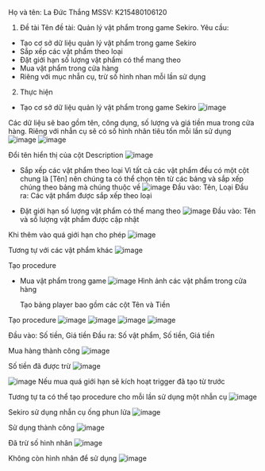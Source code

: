 
Họ và tên: La Đức Thắng
MSSV: K215480106120

1. Đề tài
Tên đề tài: Quản lý vật phẩm trong game Sekiro.
Yêu cầu:
- Tạo cơ sở dữ liệu quản lý vật phẩm trong game Sekiro
- Sắp xếp các vật phẩm theo loại
- Đặt giới hạn số lượng vật phẩm có thể mang theo
- Mua vật phẩm trong cửa hàng
- Riêng với mục nhẫn cụ, trừ số hình nhan mỗi lần sử dụng

2. Thực hiện
- Tạo cơ sở dữ liệu quản lý vật phẩm trong game Sekiro
![image](https://github.com/Victorius114/BT_Lon_HQTCSDL_LaDucThang/assets/167947119/a9d3c086-8de7-4358-ab0f-bfbb37e1623a)

Các dữ liệu sẽ bao gồm tên, công dụng, số lượng và giá tiền mua trong cửa hàng. Riêng với nhẫn cụ sẽ có số hình nhân tiêu tốn mỗi lần sử dụng
![image](https://github.com/Victorius114/BT_Lon_HQTCSDL_LaDucThang/assets/167947119/a10219dd-5cfe-46fb-8017-00fe6ce8912e)
![image](https://github.com/Victorius114/BT_Lon_HQTCSDL_LaDucThang/assets/167947119/e1683752-b2f4-4f4e-b7a9-484bec51f5b1)


Đổi tên hiển thị của cột Description
![image](https://github.com/Victorius114/BT_Lon_HQTCSDL_LaDucThang/assets/167947119/4c950003-710f-46c8-b0df-f6ba2a753e02)

  
- Sắp xếp các vật phẩm theo loại
  Vì tất cả các vật phẩm đều có một cột chung là [Tên] nên chúng ta có thể chọn tên từ các bảng và sắp xếp chúng theo bảng mà chúng thuộc về
  ![image](https://github.com/Victorius114/BT_Lon_HQTCSDL_LaDucThang/assets/167947119/b64bb8e7-7e67-4fc8-8637-9744e9bd23e1)
  Đầu vào: Tên, Loại
  Đầu ra: Các vật phẩm được sắp xếp theo loại

- Đặt giới hạn số lượng vật phẩm có thể mang theo
![image](https://github.com/Victorius114/BT_Lon_HQTCSDL_LaDucThang/assets/167947119/a0fb5eb9-1935-4dd5-991b-90c0eee95e01)
  Đầu vào: Tên và số lượng vật phẩm được cập nhật

Khi thêm vào quá giới hạn cho phép
![image](https://github.com/Victorius114/BT_Lon_HQTCSDL_LaDucThang/assets/167947119/b51c94b7-938a-40a8-8661-a74dbd6480cb)

Tương tự với các vật phẩm khác
![image](https://github.com/Victorius114/BT_Lon_HQTCSDL_LaDucThang/assets/167947119/e52f678b-6819-4eb6-8549-85212c433a59)

Tạo procedure
  
- Mua vật phẩm trong game
![image](https://github.com/Victorius114/BT_Lon_HQTCSDL_LaDucThang/assets/167947119/43560d9f-dc57-4272-adf0-1aaa2cc8b326)
  Hình ảnh các vật phẩm trong cửa hàng

  Tạo bảng player bao gồm các cột Tên và Tiền
  
  
Tạo procedure
![image](https://github.com/Victorius114/BT_Lon_HQTCSDL_LaDucThang/assets/167947119/c72b2200-4de2-46fd-904a-b5dc5a615208)
![image](https://github.com/Victorius114/BT_Lon_HQTCSDL_LaDucThang/assets/167947119/e4d2f6d0-8f2c-4c1c-951d-2e192464ef1c)
![image](https://github.com/Victorius114/BT_Lon_HQTCSDL_LaDucThang/assets/167947119/c357d29f-5751-4a41-8a8c-94efdfece04e)
![image](https://github.com/Victorius114/BT_Lon_HQTCSDL_LaDucThang/assets/167947119/85d46a4c-4b47-4cc6-8617-4d908325957b)

Đầu vào: Số tiền, Giá tiền
Đầu ra: Số vật phẩm, Số tiền, Giá tiền

Mua hàng thành công
![image](https://github.com/Victorius114/BT_Lon_HQTCSDL_LaDucThang/assets/167947119/76c6e1fa-e1e1-4ef0-b3d1-ecac333d12e6)



 Số tiền đã được trừ
![image](https://github.com/Victorius114/BT_Lon_HQTCSDL_LaDucThang/assets/167947119/42b4bafc-2b90-407e-9e9e-e079e185ef40)

![image](https://github.com/Victorius114/BT_Lon_HQTCSDL_LaDucThang/assets/167947119/61a07465-04ea-48b1-8fce-e8a99b522767)
Nếu mua quá giới hạn sẽ kích hoạt trigger đã tạo từ trước

Tương tự ta có thể tạo procedure cho mỗi lần sử dụng một nhẫn cụ
![image](https://github.com/Victorius114/BT_Lon_HQTCSDL_LaDucThang/assets/167947119/7279c0f8-199b-4fb2-a95d-0c989d424df7)

Sekiro sử dụng nhẫn cụ ống phun lửa
![image](https://github.com/Victorius114/BT_Lon_HQTCSDL_LaDucThang/assets/167947119/7901d056-1846-4f69-aec0-c44e2fc35cea)



Sử dụng thành công
![image](https://github.com/Victorius114/BT_Lon_HQTCSDL_LaDucThang/assets/167947119/a9ec07bc-a333-4501-8b30-eb365f06cc41)


Đã trừ số hình nhân
![image](https://github.com/Victorius114/BT_Lon_HQTCSDL_LaDucThang/assets/167947119/4fe2c23f-fef8-4137-8a73-43e62d69fa11)

Không còn hình nhân để sử dụng
![image](https://github.com/Victorius114/BT_Lon_HQTCSDL_LaDucThang/assets/167947119/2856d1d3-1f8a-4593-b96b-96072f1795e2)












